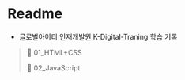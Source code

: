 # Readme

- 글로벌아이티 인재개발원 K-Digital-Traning 학습 기록

> :page_with_curl: 01_HTML+CSS
>
> :page_with_curl: 02_JavaScript

